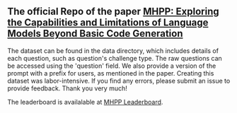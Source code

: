 ## The official Repo of the paper [MHPP: Exploring the Capabilities and Limitations of Language Models Beyond Basic Code Generation](https://arxiv.org/abs/2405.11430)

The dataset can be found in the data directory, which includes details of each question, such as question's challenge type. The raw questions can be accessed using the 'question' field. We also provide a version of the prompt with a prefix for users, as mentioned in the paper. Creating this dataset was labor-intensive. If you find any errors, please submit an issue to provide feedback. Thank you very much!

The leaderboard is availalable at [MHPP Leaderboard](https://sparksofagi.github.io/MHPP/).
